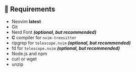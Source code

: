 ## 📝 Requirements

- Neovim **latest**
- Git
- Nerd Font **_(optional, but recommended)_**
- **C** compiler for `nvim-treesitter`
- ripgrep for `telescope.nvim` **_(optional, but recommended)_**
- fd for `telescope.nvim` **_(optional, but recommended)_** 
- Node.js and npm
- curl or wget
- unzip

